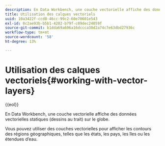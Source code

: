 ```yaml
---
description: En Data Workbench, une couche vectorielle affiche des données vectorielles statiques (dessins au trait) sur le globe.
title: Utilisation des calques vectoriels
uuid: 10a3422f-ccd8-46cc-99c2-60e70601e543
exl-id: 0c2ae93b-b5b1-4202-b79f-c09dec24059f
source-git-commit: b1dda69a606a16dccca30d2a74c7e63dbd27936c
workflow-type: tm+mt
source-wordcount: '58'
ht-degree: 13%

---
```


# Utilisation des calques vectoriels{#working-with-vector-layers}

{{eol}}

En Data Workbench, une couche vectorielle affiche des données vectorielles statiques (dessins au trait) sur le globe.

Vous pouvez utiliser des couches vectorielles pour afficher les contours des régions géographiques, telles que les états, les pays, les îles ou les étendues d’eau.
